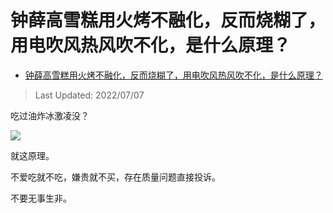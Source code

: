 # 钟薛高雪糕用火烤不融化，反而烧糊了，用电吹风热风吹不化，是什么原理？

- [钟薛高雪糕用火烤不融化，反而烧糊了，用电吹风热风吹不化，是什么原理？](https://www.zhihu.com/question/541734215/answer/2562373519)

>Last Updated: 2022/07/07

吃过油炸冰激凌没？

![](https://pic2.zhimg.com/80/v2-238f9e3edac06386656a970af2410c21_1440w.jpg?source=c8b7c179)

就这原理。

不爱吃就不吃，嫌贵就不买，存在质量问题直接投诉。

不要无事生非。
